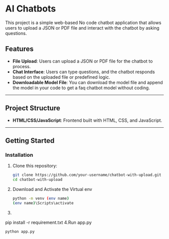 # AI Chatbots 

This project is a simple web-based No code chatbot application that allows users to upload a JSON or PDF file and interact with the chatbot by asking questions.  

## Features  
- **File Upload**: Users can upload a JSON or PDF file for the chatbot to process.  
- **Chat Interface**: Users can type questions, and the chatbot responds based on the uploaded file or predefined logic.  
- **Downloadable Model File**: You can download the model file and append the model in your code to get a faq chatbot model without coding.
---

## Project Structure  
- **HTML/CSS/JavaScript**: Frontend built with HTML, CSS, and JavaScript.   

---

## Getting Started  

### Installation  
1. Clone this repository:  
   ```bash  
   git clone https://github.com/your-username/chatbot-with-upload.git  
   cd chatbot-with-upload
2. Download and Activate the Virtual env
   ```bash
   python -m venv (env name)
   (env name)\Scripts\activate
 3. ```bash
   pip install -r requirement.txt
 4.Run app.py
   ```bash
   python app.py

   
